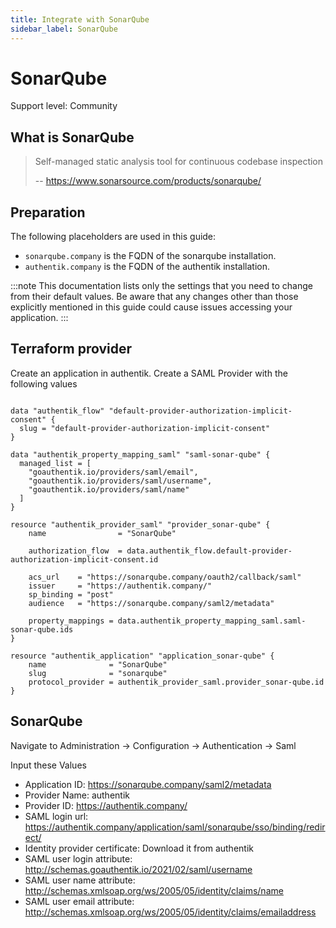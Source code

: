 ```yaml
---
title: Integrate with SonarQube
sidebar_label: SonarQube
---
```


# SonarQube

<span class="badge badge--primary">Support level: Community</span>

## What is SonarQube

> Self-managed static analysis tool for continuous codebase inspection
>
> -- https://www.sonarsource.com/products/sonarqube/

## Preparation

The following placeholders are used in this guide:

- `sonarqube.company` is the FQDN of the sonarqube installation.
- `authentik.company` is the FQDN of the authentik installation.

:::note
This documentation lists only the settings that you need to change from their default values. Be aware that any changes other than those explicitly mentioned in this guide could cause issues accessing your application.
:::

## Terraform provider

Create an application in authentik. Create a SAML Provider with the following values

```hcl

data "authentik_flow" "default-provider-authorization-implicit-consent" {
  slug = "default-provider-authorization-implicit-consent"
}

data "authentik_property_mapping_saml" "saml-sonar-qube" {
  managed_list = [
    "goauthentik.io/providers/saml/email",
    "goauthentik.io/providers/saml/username",
    "goauthentik.io/providers/saml/name"
  ]
}

resource "authentik_provider_saml" "provider_sonar-qube" {
    name                = "SonarQube"

    authorization_flow  = data.authentik_flow.default-provider-authorization-implicit-consent.id

    acs_url    = "https://sonarqube.company/oauth2/callback/saml"
    issuer     = "https://authentik.company/"
    sp_binding = "post"
    audience   = "https://sonarqube.company/saml2/metadata"

    property_mappings = data.authentik_property_mapping_saml.saml-sonar-qube.ids
}

resource "authentik_application" "application_sonar-qube" {
    name              = "SonarQube"
    slug              = "sonarqube"
    protocol_provider = authentik_provider_saml.provider_sonar-qube.id
}

```

## SonarQube

Navigate to Administration -> Configuration -> Authentication -> Saml

Input these Values

- Application ID: https://sonarqube.company/saml2/metadata
- Provider Name: authentik
- Provider ID: https://authentik.company/
- SAML login url: https://authentik.company/application/saml/sonarqube/sso/binding/redirect/
- Identity provider certificate: Download it from authentik
- SAML user login attribute: http://schemas.goauthentik.io/2021/02/saml/username
- SAML user name attribute: http://schemas.xmlsoap.org/ws/2005/05/identity/claims/name
- SAML user email attribute: http://schemas.xmlsoap.org/ws/2005/05/identity/claims/emailaddress
